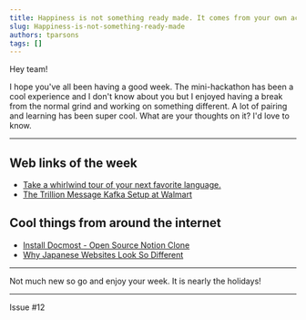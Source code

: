 ```yaml
---
title: Happiness is not something ready made. It comes from your own actions. - Dalai Lama
slug: Happiness-is-not-something-ready-made
authors: tparsons
tags: []
---
```

Hey team!

I hope you've all been having a good week. The mini-hackathon has been a cool experience and I don't know about you but I enjoyed having a break from the normal grind and working on something different. A lot of pairing and learning has been super cool.
What are your thoughts on it? I'd love to know.
<!-- truncate -->

---

## Web links of the week

- [Take a whirlwind tour of your next favorite language.](https://learnxinyminutes.com/)
- [The Trillion Message Kafka Setup at Walmart](https://blog.bytebytego.com/p/the-trillion-message-kafka-setup)

## Cool things from around the internet

- [Install Docmost - Open Source Notion Clone](https://tillcarlos.com/install-docmost/)
- [Why Japanese Websites Look So Different](https://medium.com/@mirijam.missbichler/why-japanese-websites-look-so-different-2c7273e8be1e)

---

Not much new so go and enjoy your week. It is nearly the holidays!

---

Issue #12
